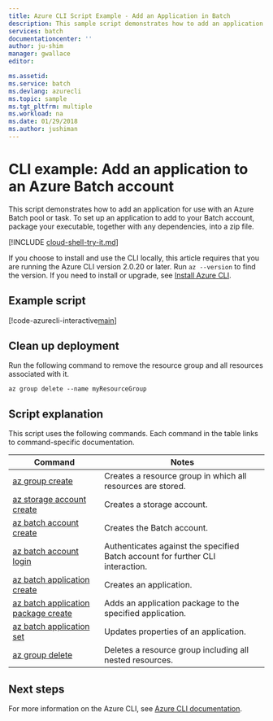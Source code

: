 ```yaml
---
title: Azure CLI Script Example - Add an Application in Batch
description: This sample script demonstrates how to add an application for use with an Azure Batch pool or a task.
services: batch
documentationcenter: ''
author: ju-shim
manager: gwallace
editor: 

ms.assetid:
ms.service: batch
ms.devlang: azurecli
ms.topic: sample
ms.tgt_pltfrm: multiple
ms.workload: na
ms.date: 01/29/2018
ms.author: jushiman
---
```


# CLI example: Add an application to an Azure Batch account

This script demonstrates how to add an application for use with an Azure Batch pool or task. To set up an application to add to your Batch account, package your executable, together with any dependencies, into a zip file. 

[!INCLUDE [cloud-shell-try-it.md](../../../includes/cloud-shell-try-it.md)]

If you choose to install and use the CLI locally, this article requires that you are running the Azure CLI version 2.0.20 or later. Run `az --version` to find the version. If you need to install or upgrade, see [Install Azure CLI](/cli/azure/install-azure-cli). 

## Example script

[!code-azurecli-interactive[main](../../../cli_scripts/batch/add-application/add-application.sh "Add Application")]

## Clean up deployment

Run the following command to remove the
resource group and all resources associated with it.

```azurecli-interactive
az group delete --name myResourceGroup
```

## Script explanation

This script uses the following commands.
Each command in the table links to command-specific documentation.

| Command | Notes |
|---|---|
| [az group create](/cli/azure/group#az-group-create) | Creates a resource group in which all resources are stored. |
| [az storage account create](/cli/azure/storage/account#az-storage-account-create) | Creates a storage account. |
| [az batch account create](/cli/azure/batch/account#az-batch-account-create) | Creates the Batch account. |
| [az batch account login](/cli/azure/batch/account#az-batch-account-login) | Authenticates against the specified Batch account for further CLI interaction.  |
| [az batch application create](/cli/azure/batch/application#az-batch-application-create) | Creates an application.  |
| [az batch application package create](/cli/azure/batch/application/package#az-batch-application-package-create) | Adds an application package to the specified application.  |
| [az batch application set](/cli/azure/batch/application#az-batch-application-set) | Updates properties of an application.  |
| [az group delete](/cli/azure/group#az-group-delete) | Deletes a resource group including all nested resources. |

## Next steps

For more information on the Azure CLI, see [Azure CLI documentation](https://docs.microsoft.com/cli/azure).
